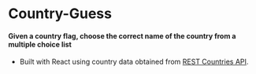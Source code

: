 # Country-Guess
#### Given a country flag, choose the correct name of the country from a multiple choice list

- Built with React using country data obtained from [REST Countries API](https://restcountries.com/).
